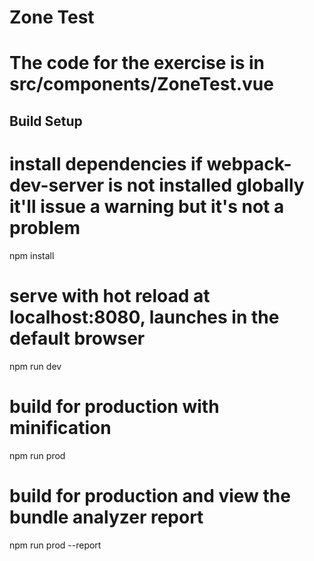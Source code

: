 # Zone Test

# The code for the exercise is in src/components/ZoneTest.vue

## Build Setup

# install dependencies if webpack-dev-server is not installed globally it'll issue a warning but it's not a problem
npm install

# serve with hot reload at localhost:8080, launches in the default browser
npm run dev

# build for production with minification
npm run prod

# build for production and view the bundle analyzer report
npm run prod --report
